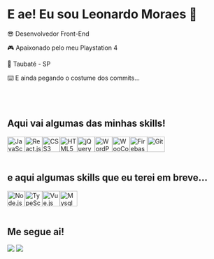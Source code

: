<h1>E ae! Eu sou Leonardo Moraes 👋</h1>
<p>😎 Desenvolvedor Front-End</p>
<p>🎮 Apaixonado pelo meu Playstation 4</p>
<p>🌆 Taubaté - SP</p>
<p>⌨️ E ainda pegando o costume dos commits...</p>

<br>
<br>
<h2>Aqui vai algumas das minhas skills!</h2>
<div style="display: flex; flex-wrap: wrap;">
  <img src="https://cdn.jsdelivr.net/gh/devicons/devicon/icons/javascript/javascript-original.svg" width="40px" height="35px" align="center" title="JavaScript" />
  <img src="https://cdn.jsdelivr.net/gh/devicons/devicon/icons/react/react-original.svg" width="40px" height="35px" align="center" title="React.js" />
  <img src="https://cdn.jsdelivr.net/gh/devicons/devicon/icons/css3/css3-original.svg" width="40px" height="35px" align="center" title="CSS3" />
  <img src="https://cdn.jsdelivr.net/gh/devicons/devicon/icons/html5/html5-original.svg" width="40px" height="35px" align="center" title="HTML5" />
  <img src="https://cdn.jsdelivr.net/gh/devicons/devicon/icons/jquery/jquery-plain-wordmark.svg" width="40px" height="35px" align="center" title="jQuery" />
  <img src="https://cdn.jsdelivr.net/gh/devicons/devicon/icons/wordpress/wordpress-plain.svg" width="40px" height="35px" align="center" title="WordPress" />
  <img src="https://cdn.jsdelivr.net/gh/devicons/devicon/icons/woocommerce/woocommerce-original.svg" width="40px" height="35px" align="center" title="WooCommerce" />
  <img src="https://cdn.jsdelivr.net/gh/devicons/devicon/icons/firebase/firebase-plain.svg" width="40px" height="35px" align="center" title="Firebase" />
  <img src="https://cdn.jsdelivr.net/gh/devicons/devicon/icons/git/git-original.svg" width="40px" height="35px" align="center" title="Git" />
</div>
<br>

<h2>e aqui algumas skills que eu terei em breve...</h2>
<div style="display: flex; flex-wrap: wrap;">
  <img src="https://cdn.jsdelivr.net/gh/devicons/devicon/icons/nodejs/nodejs-plain.svg" width="40px" height="35px" align="center" title="Node.js" />
  <img src="https://cdn.jsdelivr.net/gh/devicons/devicon/icons/typescript/typescript-original.svg" width="40px" height="35px" align="center" title="TypeScript" />
  <img src="https://cdn.jsdelivr.net/gh/devicons/devicon/icons/vuejs/vuejs-original.svg" width="40px" height="35px" align="center" title="Vue.js" />
  <img src="https://cdn.jsdelivr.net/gh/devicons/devicon/icons/mysql/mysql-plain.svg" width="40px" height="35px" align="center" title="Mysql" />
</div>
<br>

<h2>Me segue ai!</h2>
<div>
  <a href="https://www.linkedin.com/in/leonardormoraes" target="_blank"><img src="https://img.shields.io/badge/-LinkedIn-%230077B5?style=for-the-badge&logo=linkedin&logoColor=white"></a>
  <a href="https://www.instagram.com/leonardormoraes53/" target="_blank"><img src="https://img.shields.io/badge/-Instagram-%23E4405F?style=for-the-badge&logo=instagram&logoColor=white"></a>
</div>
